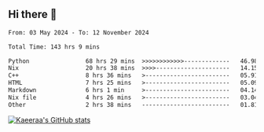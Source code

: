 ## Hi there 👋

<!--START_SECTION:waka-->

```txt
From: 03 May 2024 - To: 12 November 2024

Total Time: 143 hrs 9 mins

Python                68 hrs 29 mins  >>>>>>>>>>>>-------------   46.98 %
Nix                   20 hrs 38 mins  >>>>---------------------   14.15 %
C++                   8 hrs 36 mins   >------------------------   05.91 %
HTML                  7 hrs 25 mins   >------------------------   05.09 %
Markdown              6 hrs 1 min     >------------------------   04.14 %
Nix file              4 hrs 26 mins   >------------------------   03.04 %
Other                 2 hrs 38 mins   -------------------------   01.81 %
```

<!--END_SECTION:waka-->

[![Kaeeraa's GitHub stats](https://github-readme-stats.vercel.app/api?username=kaeeraa)](https://github.com/kaeeraa/github-readme-stats)
